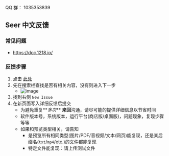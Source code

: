 QQ 群： 1035353839

## Seer 中文反馈

### 常见问题

- https://doc.1218.io/

### 反馈步骤

1. 点击 [此处](https://github.com/ccseer/Seer-Feedback-CN/issues)
2. 先在搜索栏查找是否有相关内容，没有则进入下一步
   - ![image](https://github.com/user-attachments/assets/2d55554a-f493-465e-8984-638353bc899d)
3. 找到右侧 `New Issue`
4. 在新页面写入详细反馈后提交
   - 为避免重复**_多次_** **来回**沟通，请尽可能的提供详细信息以节省时间
   - 软件版本号，系统版本，运行平台(商店版/桌面版)，问题现象，复现步骤等等
   - 如果和预览类型相关，请告知
     - 是预览所有相同类型(图片/PDF/音视频/文本/网页)能复现，还是某后缀名(`txt`/`mp4`/etc.)的文件都能复现
     - 特定文件能复现：请上传测试文件
